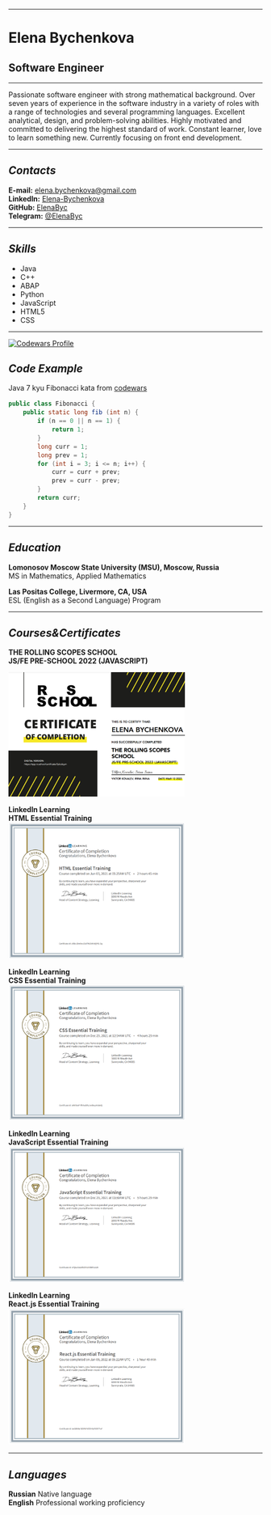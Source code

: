 ********* 
# Elena Bychenkova
## Software Engineer

********* 

Passionate software engineer with strong mathematical background.
Over seven years of experience in the software industry in a variety of roles
with a range of technologies and several programming languages.
Excellent analytical, design, and problem-solving abilities.
Highly motivated and committed to delivering the highest standard of work.
Constant learner, love to learn something new.
Currently focusing on front end development.

********* 

## _Contacts_  
**E-mail:** elena.bychenkova@gmail.com  
**LinkedIn:** [Elena-Bychenkova](https://www.linkedin.com/in/elena-bychenkova/)  
**GitHub:** [ElenaByc](https://github.com/ElenaByc)  
**Telegram:** [@ElenaByc](https://t.me/elenabyc)  

********* 

## _Skills_
* Java
* C++
* ABAP
* Python
* JavaScript
* HTML5
* CSS  
  
  
********* 
[![Codewars Profile](https://www.codewars.com/users/ElenaByc/badges/large)](https://www.codewars.com/users/ElenaByc)  

## _Code Example_
Java
7 kyu Fibonacci kata from [codewars](https://www.codewars.com/kata/57a1d5ef7cb1f3db590002af)  

```java
public class Fibonacci {
    public static long fib (int n) {
        if (n == 0 || n == 1) {
            return 1;
        }
        long curr = 1;
        long prev = 1;
        for (int i = 3; i <= n; i++) {
            curr = curr + prev;
            prev = curr - prev;
        }
        return curr;
    }
}
``` 

********* 

## _Education_
**Lomonosov Moscow State University (MSU), Moscow, Russia**  
MS in Mathematics, Applied Mathematics  
  
**Las Positas College, Livermore, CA, USA**  
ESL (English as a Second Language) Program

********* 

## _Courses&Certificates_
**THE ROLLING SCOPES SCHOOL  
JS/FE PRE-SCHOOL 2022 (JAVASCRIPT)**  
  
[<img src="./assets/images/rss_stage0.png" alt="RSS Stage0 Sertificate" width="350"/>](https://rs.school/js-stage0/)
  
  
**LinkedIn Learning  
HTML Essential Training**  
[<img src="./assets/images/html.png" alt="HTML Sertificate" width="350"/>](https://www.linkedin.com/learning/html-essential-training-4)


**LinkedIn Learning  
CSS Essential Training**  
[<img src="./assets/images/css.png" alt="CSS Sertificate" width="350"/>](https://www.linkedin.com/learning/css-essential-training-3/)
  
  
**LinkedIn Learning  
JavaScript Essential Training**  
[<img src="./assets/images/js.png" alt="JavaScript Sertificate" width="350"/>](https://www.linkedin.com/learning/javascript-essential-training/)
  
  
**LinkedIn Learning  
React.js Essential Training**  
[<img src="./assets/images/react.png" alt="React.js Sertificate" width="350"/>](https://www.linkedin.com/learning/react-js-essential-training/)


********* 

## _Languages_
**Russian** Native language  
**English** Professional working proficiency


